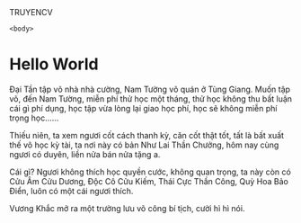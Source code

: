 

<!DOCTYPE html>
<html>
    <head>
        TRUYENCV
    </head>

    
    
    <body>
<h1>Hello World</h1>
<p>Đại Tần tập võ nhà nhà cường, Nam Tường võ quán ở Tùng Giang. Muốn tập võ, đến Nam Tường, miễn phí thử học một tháng, thử học không thu bất luận cái gì phí dụng, học tập vừa lòng lại giao học phí, học sẽ không miễn phí trọng học……

Thiếu niên, ta xem ngươi cốt cách thanh kỳ, căn cốt thật tốt, tất là bất xuất thế võ học kỳ tài, ta nơi này có bản Như Lai Thần Chưởng, hôm nay cùng ngươi có duyên, liền nửa bán nửa tặng a.

Cái gì? Ngươi không thích học quyền cước, không quan trọng, ta này còn có Cửu Âm Cửu Dương, Độc Cô Cửu Kiếm, Thái Cực Thần Công, Quỳ Hoa Bảo Điển, luôn có một cái ngươi thích.

Vương Khắc mở ra một trường lưu võ công bí tịch, cười hì hì nói.
</p>
</body>
</html>
